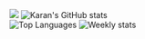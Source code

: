 ![](https://desphter.sirv.com/Images/4008923.png)
![Karan's GitHub stats](https://github-readme-stats.vercel.app/api?username=karan-vk&show_icons=true&theme=tokyonight&include_all_commits=true&count_private=true&hide=prs) <br />
![Top Languages](https://github-readme-stats.vercel.app/api/top-langs/?username=karan-vk&hide=html,css,java,c&langs_count=9&theme=tokyonight)
![Weekly stats](https://github-readme-stats.vercel.app/api/wakatime?username=karanv&theme=tokyonight)
